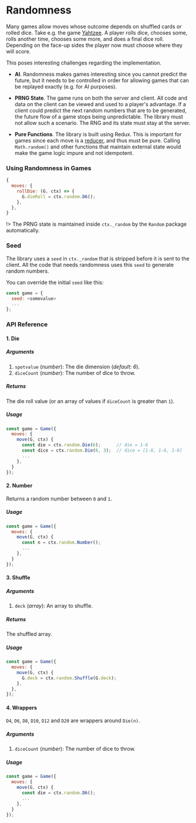 # Randomness

Many games allow moves whose outcome depends on shuffled cards or rolled dice.
Take e.g. the game [Yahtzee](https://en.wikipedia.org/wiki/Yahtzee).
A player rolls dice, chooses some, rolls another time, chooses some more, and does a final dice roll.
Depending on the face-up sides the player now must choose where they will score.

This poses interesting challenges regarding the implementation.

- **AI**. Randomness makes games interesting since you cannot predict the future, but it
  needs to be controlled in order for allowing games that can be replayed exactly (e.g. for AI purposes).

- **PRNG State**. The game runs on both the server and client.
  All code and data on the client can be viewed and used to a player's advantage.
  If a client could predict the next random numbers that are to be generated, the future flow of a game stops being unpredictable.
  The library must not allow such a scenario. The RNG and its state must stay at the server.

- **Pure Functions**. The library is built using Redux. This is important for games since each move is a [reducer](https://redux.js.org/docs/basics/Reducers.html),
  and thus must be pure. Calling `Math.random()` and other functions that
  maintain external state would make the game logic impure and not idempotent.

### Using Randomness in Games

```js
{
  moves: {
    rollDie: (G, ctx) => {
      G.dieRoll = ctx.random.D6();
    },
  },
}
```

!> The PRNG state is maintained inside `ctx._random` by the `Random`
package automatically.

### Seed

The library uses a `seed` in `ctx._random` that is stripped before it
is sent to the client. All the code that needs randomness uses this
`seed` to generate random numbers.

You can override the initial `seed` like this:

```js
const game = {
  seed: <somevalue>
  ...
};
```

### API Reference

#### 1. Die

##### Arguments

1. `spotvalue` (_number_): The die dimension (_default: 6_).
2. `diceCount` (_number_): The number of dice to throw.

##### Returns

The die roll value (or an array of values if `diceCount` is greater than `1`).

##### Usage

```js
const game = Game({
  moves: {
    move(G, ctx) {
      const die = ctx.random.Die(6);      // die = 1-6
      const dice = ctx.random.Die(6, 3);  // dice = [1-6, 1-6, 1-6]
      ...
    },
  }
});
```

#### 2. Number

Returns a random number between `0` and `1`.

##### Usage

```js
const game = Game({
  moves: {
    move(G, ctx) {
      const n = ctx.random.Number();
      ...
    },
  }
});
```

#### 3. Shuffle

##### Arguments

1. `deck` (_array_): An array to shuffle.

##### Returns

The shuffled array.

##### Usage

```js
const game = Game({
  moves: {
    move(G, ctx) {
      G.deck = ctx.random.Shuffle(G.deck);
    },
  },
});
```

#### 4. Wrappers

`D4`, `D6`, `D8`, `D10`, `D12` and `D20` are wrappers around
`Die(n)`.

##### Arguments

1. `diceCount` (_number_): The number of dice to throw.

##### Usage

```js
const game = Game({
  moves: {
    move(G, ctx) {
      const die = ctx.random.D6();
      ...
    },
  }
});
```
